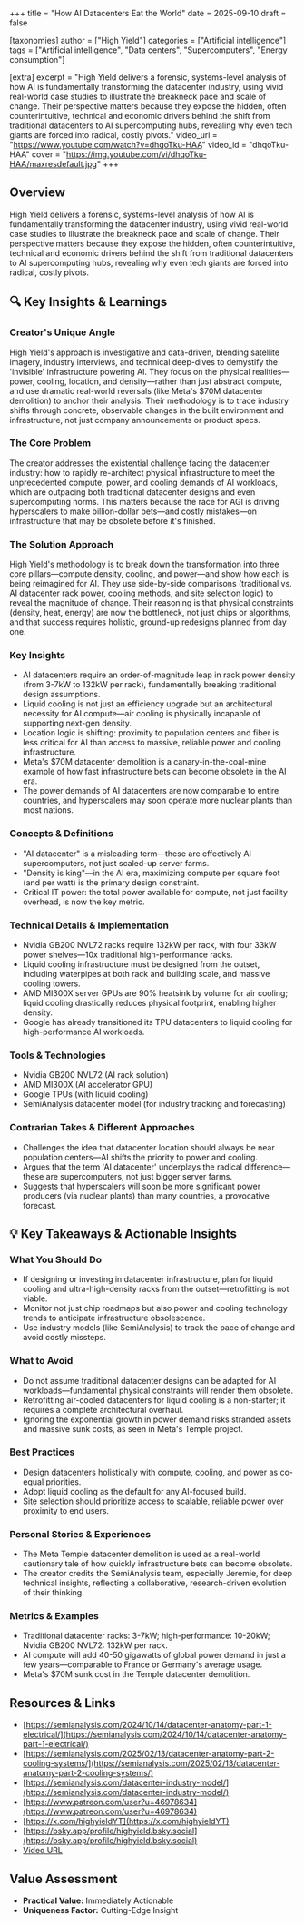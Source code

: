 +++
title = "How AI Datacenters Eat the World"
date = 2025-09-10
draft = false

[taxonomies]
author = ["High Yield"]
categories = ["Artificial intelligence"]
tags = ["Artificial intelligence", "Data centers", "Supercomputers", "Energy consumption"]

[extra]
excerpt = "High Yield delivers a forensic, systems-level analysis of how AI is fundamentally transforming the datacenter industry, using vivid real-world case studies to illustrate the breakneck pace and scale of change. Their perspective matters because they expose the hidden, often counterintuitive, technical and economic drivers behind the shift from traditional datacenters to AI supercomputing hubs, revealing why even tech giants are forced into radical, costly pivots."
video_url = "https://www.youtube.com/watch?v=dhqoTku-HAA"
video_id = "dhqoTku-HAA"
cover = "https://img.youtube.com/vi/dhqoTku-HAA/maxresdefault.jpg"
+++

## Overview

High Yield delivers a forensic, systems-level analysis of how AI is fundamentally transforming the datacenter industry, using vivid real-world case studies to illustrate the breakneck pace and scale of change. Their perspective matters because they expose the hidden, often counterintuitive, technical and economic drivers behind the shift from traditional datacenters to AI supercomputing hubs, revealing why even tech giants are forced into radical, costly pivots.

## 🔍 Key Insights & Learnings

### Creator's Unique Angle
High Yield's approach is investigative and data-driven, blending satellite imagery, industry interviews, and technical deep-dives to demystify the 'invisible' infrastructure powering AI. They focus on the physical realities—power, cooling, location, and density—rather than just abstract compute, and use dramatic real-world reversals (like Meta's $70M datacenter demolition) to anchor their analysis. Their methodology is to trace industry shifts through concrete, observable changes in the built environment and infrastructure, not just company announcements or product specs.

### The Core Problem
The creator addresses the existential challenge facing the datacenter industry: how to rapidly re-architect physical infrastructure to meet the unprecedented compute, power, and cooling demands of AI workloads, which are outpacing both traditional datacenter designs and even supercomputing norms. This matters because the race for AGI is driving hyperscalers to make billion-dollar bets—and costly mistakes—on infrastructure that may be obsolete before it's finished.

### The Solution Approach
High Yield's methodology is to break down the transformation into three core pillars—compute density, cooling, and power—and show how each is being reimagined for AI. They use side-by-side comparisons (traditional vs. AI datacenter rack power, cooling methods, and site selection logic) to reveal the magnitude of change. Their reasoning is that physical constraints (density, heat, energy) are now the bottleneck, not just chips or algorithms, and that success requires holistic, ground-up redesigns planned from day one.

### Key Insights
- AI datacenters require an order-of-magnitude leap in rack power density (from 3-7kW to 132kW per rack), fundamentally breaking traditional design assumptions.
- Liquid cooling is not just an efficiency upgrade but an architectural necessity for AI compute—air cooling is physically incapable of supporting next-gen density.
- Location logic is shifting: proximity to population centers and fiber is less critical for AI than access to massive, reliable power and cooling infrastructure.
- Meta's $70M datacenter demolition is a canary-in-the-coal-mine example of how fast infrastructure bets can become obsolete in the AI era.
- The power demands of AI datacenters are now comparable to entire countries, and hyperscalers may soon operate more nuclear plants than most nations.

### Concepts & Definitions
- "AI datacenter" is a misleading term—these are effectively AI supercomputers, not just scaled-up server farms.
- "Density is king"—in the AI era, maximizing compute per square foot (and per watt) is the primary design constraint.
- Critical IT power: the total power available for compute, not just facility overhead, is now the key metric.

### Technical Details & Implementation
- Nvidia GB200 NVL72 racks require 132kW per rack, with four 33kW power shelves—10x traditional high-performance racks.
- Liquid cooling infrastructure must be designed from the outset, including waterpipes at both rack and building scale, and massive cooling towers.
- AMD MI300X server GPUs are 90% heatsink by volume for air cooling; liquid cooling drastically reduces physical footprint, enabling higher density.
- Google has already transitioned its TPU datacenters to liquid cooling for high-performance AI workloads.

### Tools & Technologies
- Nvidia GB200 NVL72 (AI rack solution)
- AMD MI300X (AI accelerator GPU)
- Google TPUs (with liquid cooling)
- SemiAnalysis datacenter model (for industry tracking and forecasting)

### Contrarian Takes & Different Approaches
- Challenges the idea that datacenter location should always be near population centers—AI shifts the priority to power and cooling.
- Argues that the term 'AI datacenter' underplays the radical difference—these are supercomputers, not just bigger server farms.
- Suggests that hyperscalers will soon be more significant power producers (via nuclear plants) than many countries, a provocative forecast.

## 💡 Key Takeaways & Actionable Insights

### What You Should Do
- If designing or investing in datacenter infrastructure, plan for liquid cooling and ultra-high-density racks from the outset—retrofitting is not viable.
- Monitor not just chip roadmaps but also power and cooling technology trends to anticipate infrastructure obsolescence.
- Use industry models (like SemiAnalysis) to track the pace of change and avoid costly missteps.

### What to Avoid
- Do not assume traditional datacenter designs can be adapted for AI workloads—fundamental physical constraints will render them obsolete.
- Retrofitting air-cooled datacenters for liquid cooling is a non-starter; it requires a complete architectural overhaul.
- Ignoring the exponential growth in power demand risks stranded assets and massive sunk costs, as seen in Meta's Temple project.

### Best Practices
- Design datacenters holistically with compute, cooling, and power as co-equal priorities.
- Adopt liquid cooling as the default for any AI-focused build.
- Site selection should prioritize access to scalable, reliable power over proximity to end users.

### Personal Stories & Experiences
- The Meta Temple datacenter demolition is used as a real-world cautionary tale of how quickly infrastructure bets can become obsolete.
- The creator credits the SemiAnalysis team, especially Jeremie, for deep technical insights, reflecting a collaborative, research-driven evolution of their thinking.

### Metrics & Examples
- Traditional datacenter racks: 3-7kW; high-performance: 10-20kW; Nvidia GB200 NVL72: 132kW per rack.
- AI compute will add 40-50 gigawatts of global power demand in just a few years—comparable to France or Germany's average usage.
- Meta's $70M sunk cost in the Temple datacenter demolition.

## Resources & Links

- [https://semianalysis.com/2024/10/14/datacenter-anatomy-part-1-electrical/](https://semianalysis.com/2024/10/14/datacenter-anatomy-part-1-electrical/)
- [https://semianalysis.com/2025/02/13/datacenter-anatomy-part-2-cooling-systems/](https://semianalysis.com/2025/02/13/datacenter-anatomy-part-2-cooling-systems/)
- [https://semianalysis.com/datacenter-industry-model/](https://semianalysis.com/datacenter-industry-model/)
- [https://www.patreon.com/user?u=46978634](https://www.patreon.com/user?u=46978634)
- [https://x.com/highyieldYT](https://x.com/highyieldYT)
- [https://bsky.app/profile/highyield.bsky.social](https://bsky.app/profile/highyield.bsky.social)
- [Video URL](https://www.youtube.com/watch?v=dhqoTku-HAA)

## Value Assessment
- **Practical Value:** Immediately Actionable
- **Uniqueness Factor:** Cutting-Edge Insight

